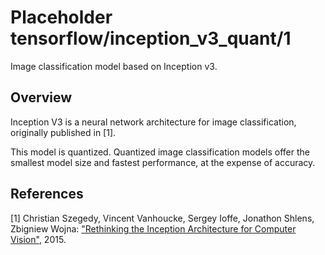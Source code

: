 # Placeholder tensorflow/inception_v3_quant/1
Image classification model based on Inception v3.

<!-- module-type: image-classification -->

## Overview

Inception V3 is a neural network architecture for image classification,
originally published in [1].

This model is quantized. Quantized image classification models offer the
smallest model size and fastest performance, at the expense of accuracy.

## References

[1] Christian Szegedy, Vincent Vanhoucke, Sergey Ioffe, Jonathon Shlens,
Zbigniew Wojna: ["Rethinking the Inception Architecture for Computer Vision"](https://arxiv.org/abs/1512.00567), 2015.
